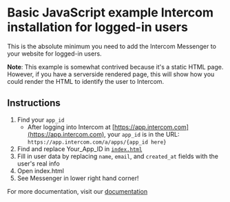# Basic JavaScript example Intercom installation for logged-in users

This is the absolute minimum you need to add the Intercom Messenger to your website for logged-in users.

**Note**: This example is somewhat contrived because it's a static HTML page. However, if you have a serverside rendered page, this will show how you could render the HTML to identify the user to Intercom.

## Instructions

1. Find your `app_id`
    * After logging into Intercom at [https://app.intercom.com](https://app.intercom.com), your `app_id` is in the URL: `https://app.intercom.com/a/apps/{app_id here}`
1. Find and replace Your_App_ID in [`index.html`](https://github.com/intercom/example-basic-javascript-install/blob/master/index.html)
1. Fill in user data by replacing `name`, `email`, and `created_at` fields with the user's real info
1. Open index.html
1. See Messenger in lower right hand corner!

For more documentation, visit our [documentation](https://developers.intercom.com/installing-intercom/docs/basic-javascript)
